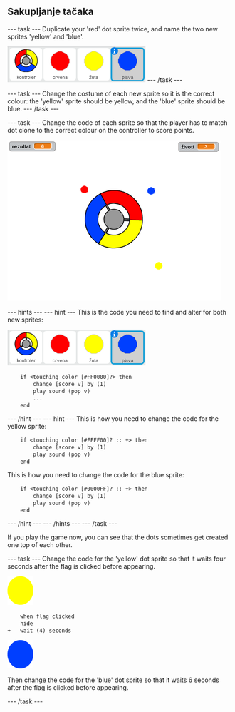 ## Sakupljanje tačaka

\--- task \--- Duplicate your 'red' dot sprite twice, and name the two new sprites 'yellow' and 'blue'.

![screenshot](images/dots-more-dots.png) \--- /task \---

\--- task \--- Change the costume of each new sprite so it is the correct colour: the 'yellow' sprite should be yellow, and the 'blue' sprite should be blue. \--- /task \---

\--- task \--- Change the code of each sprite so that the player has to match dot clone to the correct colour on the controller to score points.

![screenshot](images/dots-all-test.png)

\--- hints \--- \--- hint \--- This is the code you need to find and alter for both new sprites:

![screenshot](images/dots-more-dots.png)

```blocks3
    if <touching color [#FF0000]?> then
        change [score v] by (1)
        play sound (pop v)
        ...
    end
```

\--- /hint \--- \--- hint \--- This is how you need to change the code for the yellow sprite:

```blocks3
    if <touching color [#FFFF00]? :: +> then
        change [score v] by (1)
        play sound (pop v)
    end
```

This is how you need to change the code for the blue sprite:

```blocks3
    if <touching color [#0000FF]? :: +> then
        change [score v] by (1)
        play sound (pop v)
    end
```

\--- /hint \--- \--- /hints \--- \--- /task \---

If you play the game now, you can see that the dots sometimes get created one top of each other.

\--- task \--- Change the code for the 'yellow' dot sprite so that it waits four seconds after the flag is clicked before appearing.

![Yellow dot](images/yellow-sprite.png)

```blocks3
    when flag clicked
    hide
+   wait (4) seconds
```

![Blue dot](images/blue-sprite.png)

Then change the code for the 'blue' dot sprite so that it waits 6 seconds after the flag is clicked before appearing.

\--- /task \---